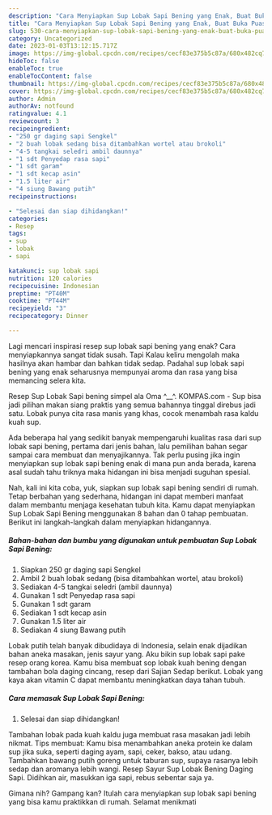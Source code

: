 ```yaml
---
description: "Cara Menyiapkan Sup Lobak Sapi Bening yang Enak, Buat Buka Puasa Bisa Manjain Lidah"
title: "Cara Menyiapkan Sup Lobak Sapi Bening yang Enak, Buat Buka Puasa Bisa Manjain Lidah"
slug: 530-cara-menyiapkan-sup-lobak-sapi-bening-yang-enak-buat-buka-puasa-bisa-manjain-lidah
category: Uncategorized
date: 2023-01-03T13:12:15.717Z
image: https://img-global.cpcdn.com/recipes/cecf83e375b5c87a/680x482cq70/sup-lobak-sapi-bening-foto-resep-utama.jpg
hideToc: false
enableToc: true
enableTocContent: false
thumbnail: https://img-global.cpcdn.com/recipes/cecf83e375b5c87a/680x482cq70/sup-lobak-sapi-bening-foto-resep-utama.jpg
cover: https://img-global.cpcdn.com/recipes/cecf83e375b5c87a/680x482cq70/sup-lobak-sapi-bening-foto-resep-utama.jpg
author: Admin
authorAv: notfound
ratingvalue: 4.1
reviewcount: 3
recipeingredient:
- "250 gr daging sapi Sengkel"
- "2 buah lobak sedang bisa ditambahkan wortel atau brokoli"
- "4-5 tangkai seledri ambil daunnya"
- "1 sdt Penyedap rasa sapi"
- "1 sdt garam"
- "1 sdt kecap asin"
- "1.5 liter air"
- "4 siung Bawang putih"
recipeinstructions:

- "Selesai dan siap dihidangkan!"
categories:
- Resep
tags:
- sup
- lobak
- sapi

katakunci: sup lobak sapi 
nutrition: 120 calories
recipecuisine: Indonesian
preptime: "PT40M"
cooktime: "PT44M"
recipeyield: "3"
recipecategory: Dinner

---
```



Lagi mencari inspirasi resep sup lobak sapi bening yang enak? Cara menyiapkannya sangat tidak susah. Tapi Kalau keliru mengolah maka hasilnya akan hambar dan bahkan tidak sedap. Padahal sup lobak sapi bening yang enak seharusnya mempunyai aroma dan rasa yang bisa memancing selera kita.


Resep Sup Lobak Sapi bening simpel ala Oma ^__^. KOMPAS.com - Sup bisa jadi pilihan makan siang praktis yang semua bahannya tinggal direbus jadi satu. Lobak punya cita rasa manis yang khas, cocok menambah rasa kaldu kuah sup.

Ada beberapa hal yang sedikit banyak mempengaruhi kualitas rasa dari sup lobak sapi bening, pertama dari jenis bahan, lalu pemilihan bahan segar sampai cara membuat dan menyajikannya. Tak perlu pusing jika ingin menyiapkan sup lobak sapi bening enak di mana pun anda berada, karena asal sudah tahu triknya maka hidangan ini bisa menjadi suguhan spesial.


Nah, kali ini kita coba, yuk, siapkan sup lobak sapi bening sendiri di rumah. Tetap berbahan yang sederhana, hidangan ini dapat memberi manfaat dalam membantu menjaga kesehatan tubuh kita. Kamu dapat menyiapkan Sup Lobak Sapi Bening menggunakan 8 bahan dan 0 tahap pembuatan. Berikut ini langkah-langkah dalam menyiapkan hidangannya.

<!--inarticleads1-->

##### Bahan-bahan dan bumbu yang digunakan untuk pembuatan Sup Lobak Sapi Bening:

1. Siapkan 250 gr daging sapi Sengkel
1. Ambil 2 buah lobak sedang (bisa ditambahkan wortel, atau brokoli)
1. Sediakan 4-5 tangkai seledri (ambil daunnya)
1. Gunakan 1 sdt Penyedap rasa sapi
1. Gunakan 1 sdt garam
1. Sediakan 1 sdt kecap asin
1. Gunakan 1.5 liter air
1. Sediakan 4 siung Bawang putih


Lobak putih telah banyak dibudidaya di Indonesia, selain enak dijadikan bahan aneka masakan, jenis sayur yang. Aku bikin sup lobak sapi pake resep orang korea. Kamu bisa membuat sop lobak kuah bening dengan tambahan bola daging cincang, resep dari Sajian Sedap berikut. Lobak yang kaya akan vitamin C dapat membantu meningkatkan daya tahan tubuh. 

<!--inarticleads2-->

##### Cara memasak Sup Lobak Sapi Bening:


1. Selesai dan siap dihidangkan!

Tambahan lobak pada kuah kaldu juga membuat rasa masakan jadi lebih nikmat. Tips membuat: Kamu bisa menambahkan aneka protein ke dalam sup jika suka, seperti daging ayam, sapi, ceker, bakso, atau udang. Tambahkan bawang putih goreng untuk taburan sup, supaya rasanya lebih sedap dan aromanya lebih wangi. Resep Sayur Sup Lobak Bening Daging Sapi. Didihkan air, masukkan iga sapi, rebus sebentar saja ya. 

Gimana nih? Gampang kan? Itulah cara menyiapkan sup lobak sapi bening yang bisa kamu praktikkan di rumah. Selamat menikmati

